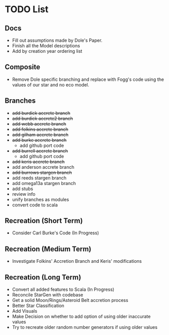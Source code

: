 # TODO List

## Docs

- Fill out assumptions made by Dole's Paper.
- Finish all the Model descriptions
- Add by creation year ordering list

## Composite

- Remove Dole specific branching and replace with Fogg's code using the values of our star and no eco model.

## Branches
- ~~add burdick accrete branch~~
- ~~add burdick accrete2 branch~~
- ~~add webb accrete branch~~
- ~~add folkins accrete branch~~
- ~~add gilham accrete branch~~
- ~~add burke accrete branch~~
    - add github port code
- ~~add burrell accrete branch~~
    - add github port code
- ~~add keris accrete branch~~
- add anderson accrete branch
- ~~add burrows stargen branch~~
- add reeds stargen branch
- add omega13a stargen branch
- add stubs
- review info
- unify branches as modules
- convert code to scala

## Recreation (Short Term)
- Consider Carl Burke's Code (In Progress)
   
## Recreation (Medium Term)
- Investigate Folkins' Accretion Branch and Keris' modifications
   
## Recreation (Long Term)
- Convert all added features to Scala (In Progress)
- Reconcile StarGen with codebase
- Get a solid Moon/Rings/Asteroid Belt accretion process
- Better Star Classification
- Add Visuals
- Make Decision on whether to add option of using older inaccurate values
- Try to recreate older random number generators if using older values